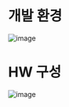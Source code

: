 # 개발 환경
![image](https://github.com/ROIIVELAB/CAKitViewer-in-Linux_for-USB-Camera/assets/165998118/ab86ac52-4dbc-4323-a345-f369619706a3)



# HW 구성
![image](https://github.com/ROIIVELAB/CAKitViewer-in-Linux_for-USB-Camera/assets/165998118/7ba0306f-7fa2-4537-bc26-5e68fa8cdb9f)
